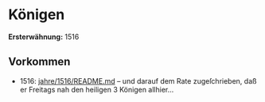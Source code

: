 # Königen

**Ersterwähnung:** 1516

## Vorkommen
- 1516: [jahre/1516/README.md](../jahre/1516/README.md) – und darauf dem
Rate zugeſchrieben, daß er Freitags nah den heiligen
3 Königen allhier...
